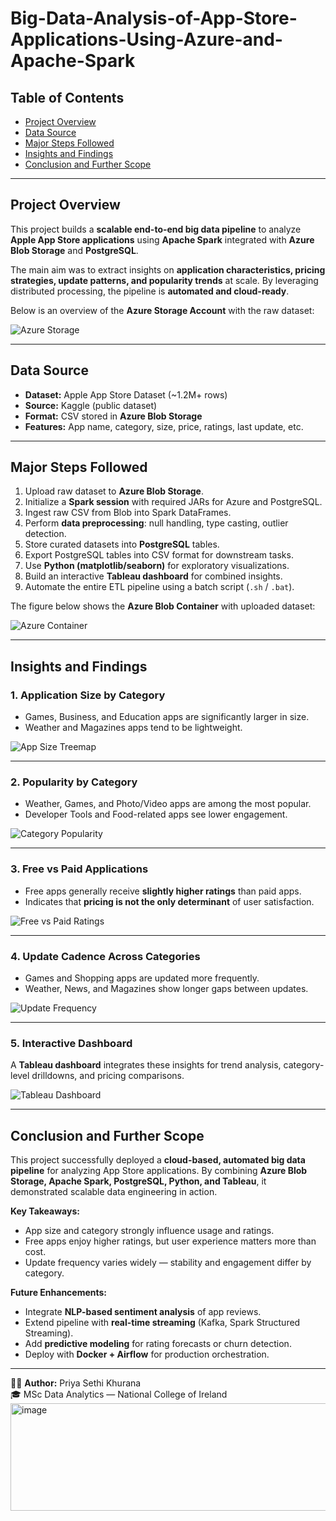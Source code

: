 # Big-Data-Analysis-of-App-Store-Applications-Using-Azure-and-Apache-Spark

## Table of Contents
- [Project Overview](#project-overview)
- [Data Source](#data-source)
- [Major Steps Followed](#major-steps-followed)
- [Insights and Findings](#insights-and-findings)
- [Conclusion and Further Scope](#conclusion-and-further-scope)

---

## Project Overview
This project builds a **scalable end-to-end big data pipeline** to analyze **Apple App Store applications** using **Apache Spark** integrated with **Azure Blob Storage** and **PostgreSQL**.  

The main aim was to extract insights on **application characteristics, pricing strategies, update patterns, and popularity trends** at scale. By leveraging distributed processing, the pipeline is **automated and cloud-ready**.  

Below is an overview of the **Azure Storage Account** with the raw dataset:

![Azure Storage](assets/azure_blob_overview.png)

---

## Data Source
- **Dataset:** Apple App Store Dataset (~1.2M+ rows)  
- **Source:** Kaggle (public dataset)  
- **Format:** CSV stored in **Azure Blob Storage**  
- **Features:** App name, category, size, price, ratings, last update, etc.  

---

## Major Steps Followed
1. Upload raw dataset to **Azure Blob Storage**.  
2. Initialize a **Spark session** with required JARs for Azure and PostgreSQL.  
3. Ingest raw CSV from Blob into Spark DataFrames.  
4. Perform **data preprocessing**: null handling, type casting, outlier detection.  
5. Store curated datasets into **PostgreSQL** tables.  
6. Export PostgreSQL tables into CSV format for downstream tasks.  
7. Use **Python (matplotlib/seaborn)** for exploratory visualizations.  
8. Build an interactive **Tableau dashboard** for combined insights.  
9. Automate the entire ETL pipeline using a batch script (`.sh` / `.bat`).  

The figure below shows the **Azure Blob Container** with uploaded dataset:

![Azure Container](assets/azure_blob_container.png)

---

## Insights and Findings

### 1. Application Size by Category
- Games, Business, and Education apps are significantly larger in size.  
- Weather and Magazines apps tend to be lightweight.  

![App Size Treemap](assets/app_size_treemap.png)

---

### 2. Popularity by Category
- Weather, Games, and Photo/Video apps are among the most popular.  
- Developer Tools and Food-related apps see lower engagement.  

![Category Popularity](assets/rating_by_category.png)

---

### 3. Free vs Paid Applications
- Free apps generally receive **slightly higher ratings** than paid apps.  
- Indicates that **pricing is not the only determinant** of user satisfaction.  

![Free vs Paid Ratings](assets/free_vs_paid_rating.png)

---

### 4. Update Cadence Across Categories
- Games and Shopping apps are updated more frequently.  
- Weather, News, and Magazines show longer gaps between updates.  

![Update Frequency](assets/update_duration_by_category.png)

---

### 5. Interactive Dashboard
A **Tableau dashboard** integrates these insights for trend analysis, category-level drilldowns, and pricing comparisons.  

![Tableau Dashboard](assets/tableau_dashboard.png)

---

## Conclusion and Further Scope
This project successfully deployed a **cloud-based, automated big data pipeline** for analyzing App Store applications. By combining **Azure Blob Storage, Apache Spark, PostgreSQL, Python, and Tableau**, it demonstrated scalable data engineering in action.  

**Key Takeaways:**  
- App size and category strongly influence usage and ratings.  
- Free apps enjoy higher ratings, but user experience matters more than cost.  
- Update frequency varies widely — stability and engagement differ by category.  

**Future Enhancements:**  
- Integrate **NLP-based sentiment analysis** of app reviews.  
- Extend pipeline with **real-time streaming** (Kafka, Spark Structured Streaming).  
- Add **predictive modeling** for rating forecasts or churn detection.  
- Deploy with **Docker + Airflow** for production orchestration.  

---

👩‍💻 **Author:** Priya Sethi Khurana  
🎓 MSc Data Analytics — National College of Ireland  
<img width="742" height="172" alt="image" src="https://github.com/user-attachments/assets/b436d435-9ef6-4415-b4cb-4d889bbe1e60" />

